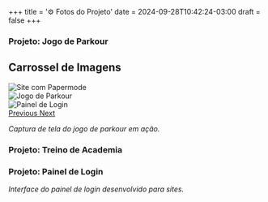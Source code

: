 +++
title = '⚙️ Fotos do Projeto'
date = 2024-09-28T10:42:24-03:00
draft = false
+++

### Projeto: Jogo de Parkour
## Carrossel de Imagens

<div id="carouselExampleIndicators" class="carousel slide" data-ride="carousel">
    <div class="carousel-inner">
        <div class="carousel-item active">
            <img src="/images/1%20fase.png" class="d-block w-100" alt="Site com Papermode">
        </div>
        <div class="carousel-item">
            <img src="/images/2%20fase.png" class="d-block w-100" alt="Jogo de Parkour">
        </div>
        <div class="carousel-item">
            <img src="/images/3%20fase.png" class="d-block w-100" alt="Painel de Login">
        </div>
    </div>
    <a class="carousel-control-prev" href="#carouselExampleIndicators" role="button" data-slide="prev">
        <span class="carousel-control-prev-icon" aria-hidden="true"></span>
        <span class="sr-only">Previous</span>
    </a>
    <a class="carousel-control-next" href="#carouselExampleIndicators" role="button" data-slide="next">
        <span class="carousel-control-next-icon" aria-hidden="true"></span>
        <span class="sr-only">Next</span>
    </a>

</div>
<script src="https://code.jquery.com/jquery-3.5.1.slim.min.js"></script>
<script src="https://cdn.jsdelivr.net/npm/@popperjs/core@2.11.6/dist/umd/popper.min.js"></script>
<script src="https://stackpath.bootstrapcdn.com/bootstrap/4.5.2/js/bootstrap.min.js"></script>


*Captura de tela do jogo de parkour em ação.*

### Projeto: Treino de Academia



### Projeto: Painel de Login

*Interface do painel de login desenvolvido para sites.*

